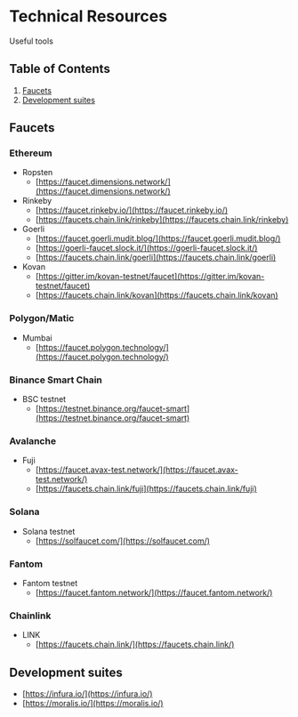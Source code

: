 # Technical Resources

Useful tools

## Table of Contents
1. [Faucets](#faucets)
2. [Development suites](#development-suites)

## Faucets

### Ethereum

* Ropsten
  * [https://faucet.dimensions.network/](https://faucet.dimensions.network/)
* Rinkeby
  * [https://faucet.rinkeby.io/](https://faucet.rinkeby.io/)
  * [https://faucets.chain.link/rinkeby](https://faucets.chain.link/rinkeby)
* Goerli
  * [https://faucet.goerli.mudit.blog/](https://faucet.goerli.mudit.blog/)
  * [https://goerli-faucet.slock.it/](https://goerli-faucet.slock.it/)
  * [https://faucets.chain.link/goerli](https://faucets.chain.link/goerli)
* Kovan
  * [https://gitter.im/kovan-testnet/faucet](https://gitter.im/kovan-testnet/faucet)
  * [https://faucets.chain.link/kovan](https://faucets.chain.link/kovan)

### Polygon/Matic

* Mumbai
  * [https://faucet.polygon.technology/](https://faucet.polygon.technology/)

### Binance Smart Chain

* BSC testnet
  * [https://testnet.binance.org/faucet-smart](https://testnet.binance.org/faucet-smart)

### Avalanche

* Fuji
  * [https://faucet.avax-test.network/](https://faucet.avax-test.network/)
  * [https://faucets.chain.link/fuji](https://faucets.chain.link/fuji)

### Solana

* Solana testnet
  * [https://solfaucet.com/](https://solfaucet.com/)

### Fantom

* Fantom testnet
  * [https://faucet.fantom.network/](https://faucet.fantom.network/)

### Chainlink

* LINK
  * [https://faucets.chain.link/](https://faucets.chain.link/)


## Development suites

* [https://infura.io/](https://infura.io/)
* [https://moralis.io/](https://moralis.io/)
